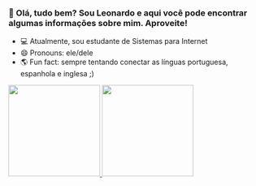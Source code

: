 ### 👋 Olá, tudo bem? Sou Leonardo e aqui você pode encontrar algumas informações sobre mim. Aproveite!

- 💻 Atualmente, sou estudante de Sistemas para Internet
- 😄 Pronouns: ele/dele
- 🌎 Fun fact: sempre tentando conectar as línguas portuguesa, espanhola e inglesa ;)

<a href="https://github.com/leonardonps">
  <img height="180cm" src="https://github-readme-stats.vercel.app/api?username=leonardonps&theme=tokyonight" />
  <img height="180cm" src="https://github-readme-stats.vercel.app/api/top-langs/?username=leonardonps&layout=compact&langs_count=16&theme=tokyonight" />
</a>


<!-- - 🔭 I’m currently working on ...
- 🌱 I’m currently learning ...
- 👯 I’m looking to collaborate on ...
- 🤔 I’m looking for help with ...
- 💬 Ask me about ... -->

